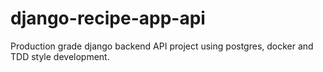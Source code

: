 # django-recipe-app-api
Production grade django backend API project using postgres, docker and TDD style development.
